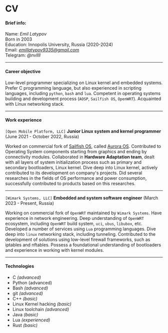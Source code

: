 

# CV

#### Brief info:

Name: *Emil Latypov*<br>Born in 2003<br>Education: Innopolis University, Russia (2020-2024)<br>Email: *emillatypov9335@gmail.com* <br>Telegram: *@nvllll*

---

#### Career objective

Low-level programmer specializing on Linux kernel and embedded systems. Prefer C programming language, but also experienced in scripting languages, including `python`, `bash` and `lua`. Competent in operating systems building and development process (`AOSP`, `Sailfish OS`, `OpenWRT`). Acquainted with Linux networking stack.

---

#### Work experience

`[Open Mobile Platform, LLC]` **Junior Linux system and kernel programmer** (June 2021 - October 2022, Russia) 

Worked on commercial fork of [Sailfish OS](https://sailfishos.org/), called [Aurora OS](https://auroraos.ru/). Contributed to Operating System components starting from graphics and ending by connectivity modules. Collaborated in **Hardware Adaptation team**, dealt with all layers of system initialization process such as primary and secondary bootloaders, Linux kernel. Dive deep into Linux kernel, actively contributed to its development on company's projects. Did several researches in the fields of OS performance and power consumption, successfully contributed to products based on this researches.

---

`[Wimark Systems, LLC]` **Embedded and system software engineer** (March 2023 - Present, Russia)

Working on commercial fork of `OpenWRT` maintained by `Wimark Systems`. Have experience in network engineering. Deep understanding of `OpenWRT` ecosystem, including `OpenWRT` build system, `uci`, `ubus`, `libubox`, etc. Developed a number of services using `Lua` programming languages. Dive deep into `linux` networking stack, including tunneling. Contributed to the development of solutions using low-level firewall frameworks, such as iptables and nftables. Possess a foundational understanding of bootloaders and experience in working with kernel modules.

---


#### Technologies

- C *(advanced)*
- Python (advanced)
- Bash *(advanced)*
- git *(advanced)*
- C++ *(basic)*
- Linux Kernel hacking *(basic)*
- Linux toolchain *(advanced)*
- Java *(basic)*
- Lua *(experienced)*
- Rust *(basic)*